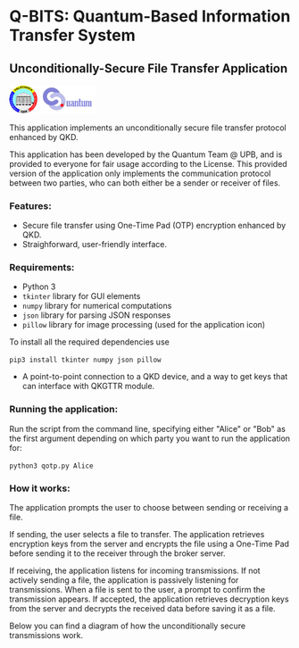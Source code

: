 # Q-BITS: Quantum-Based Information Transfer System
## Unconditionally-Secure File Transfer Application

<p float="left">
    <img src="upb.png" alt="University Politehnica of Bucharest" width="50"/>
    <img src="LogoIQC.png" alt="Quantum Team @ UPB" width="100"/>
</p>

This application implements an unconditionally secure file transfer protocol enhanced by QKD.

This application has been developed by the Quantum Team @ UPB, and is provided to everyone for fair usage according to the License. This provided version of the application only implements the communication protocol between two parties, who can both either be a sender or receiver of files.

### Features:

- Secure file transfer using One-Time Pad (OTP) encryption enhanced by QKD.
- Straighforward, user-friendly interface.

### Requirements:

- Python 3
- `tkinter` library for GUI elements
- `numpy` library for numerical computations
- `json` library for parsing JSON responses
- `pillow` library for image processing (used for the application icon)

To install all the required dependencies use

`pip3 install tkinter numpy json pillow`

- A point-to-point connection to a QKD device, and a way to get keys that can interface with QKGTTR module.

### Running the application:

Run the script from the command line, specifying either "Alice" or "Bob" as the first argument depending on which party you want to run the application for: 

`python3 qotp.py Alice`

### How it works:

The application prompts the user to choose between sending or receiving a file.
    
If sending, the user selects a file to transfer. The application retrieves encryption keys from the server and encrypts the file using a One-Time Pad before sending it to the receiver through the broker server.
    
If receiving, the application listens for incoming transmissions. If not actively sending a file, the application is passively listening for transmissions. When a file is sent to the user, a prompt to confirm the transmission appears. If accepted, the application retrieves decryption keys from the server and decrypts the received data before saving it as a file.
    
Below you can find a diagram of how the unconditionally secure transmissions work.

